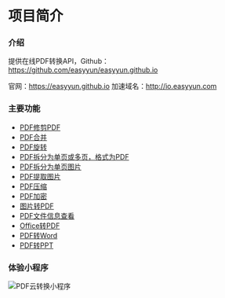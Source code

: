 # 项目简介


### **介绍**

提供在线PDF转换API，Github： <https://github.com/easyyun/easyyun.github.io>

官网：<https://easyyun.github.io> 加速域名：<http://io.easyyun.com>

### **主要功能**

- [PDF修剪PDF](/api/pdf.trim.html)
- [PDF合并](/api/pdf.merge.html)
- [PDF旋转](/api/pdf.rotate.html)
- [PDF拆分为单页或多页，格式为PDF](/api/pdf.split-to-pdf.html)
- [PDF拆分为单页图片](/api/pdf.split-to-image.html)
- [PDF提取图片](/api/pdf.pdf-extract-image.html)
- [PDF压缩](/api/pdf.compress.html)
- [PDF加密](/api/pdf.encrypt.html)
- [图片转PDF](/api/pdf.image-to-pdf.html)
- [PDF文件信息查看](/api/pdf.info.html)
- [Office转PDF](/api/pdf.offcie-to-pdf.html)
- [PDF转Word](/api/pdf.pdf-to-doc.html)
- [PDF转PPT](/api/pdf.pdf-to-pptx.html)


### 体验小程序

![PDF云转换小程序](https://www.easyyun.com/static/xcx/xcx_m.jpg)